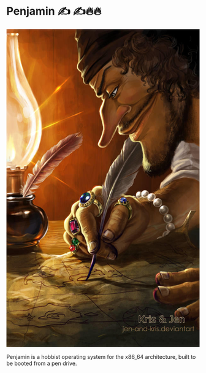 # Penjamin ✍️ ✍️🔥🔥
![](assets/penjamin.jpg)

Penjamin is a hobbist operating system for the x86_64 architecture, built to be booted from a pen drive. 
